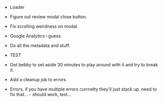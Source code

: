 - Loader
- Figure out review modal close button.
- Fix scrolling weirdness on modal.
- Google Analytics i guess.
- Do all the metadata and stuff.
- TEST
- Get bebby to set aside 30 minutes to play around with it and try to break it.

- Add a cleanup job to errors.
- Errors, if you have multiple errors currnelty they'll just stack up. need to fix that... - should work, test...